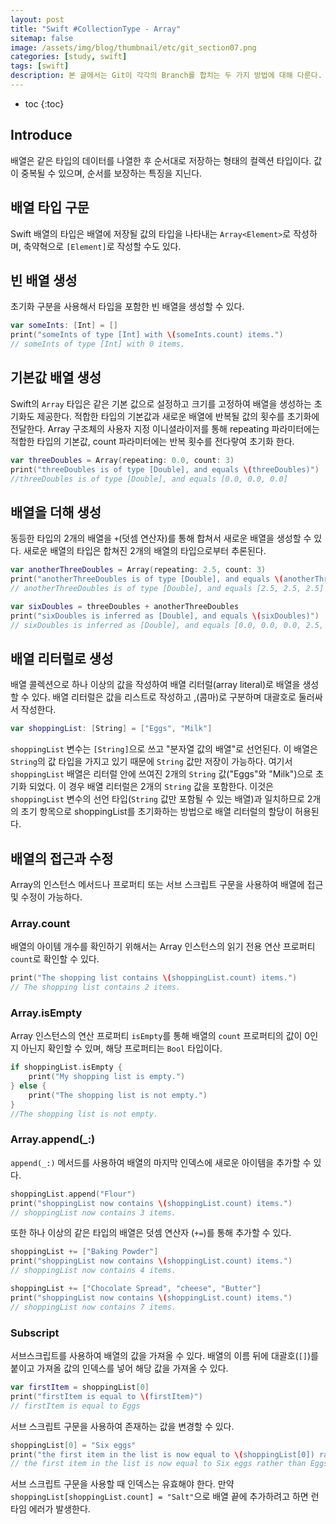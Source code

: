 ```yaml
---
layout: post
title: "Swift #CollectionType - Array"
sitemap: false
image: /assets/img/blog/thumbnail/etc/git_section07.png
categories: [study, swift]
tags: [swift]
description: 본 글에서는 Git이 각각의 Branch를 합치는 두 가지 방법에 대해 다룬다.
---
```


* toc
{:toc}

## Introduce
배열은 같은 타입의 데이터를 나열한 후 순서대로 저장하는 형태의 컬렉션 타입이다. 값이 중복될 수 있으며, 순서를 보장하는 특징을 지닌다.

## 배열 타입 구문
Swift 배열의 타입은 배열에 저장될 값의 타입을 나타내는 `Array<Element>`로 작성하며, 축약혁으로 `[Element]`로 작성할 수도 있다.

## 빈 배열 생성
초기화 구분을 사용해서 타입을 포함한 빈 배열을 생성할 수 있다.
```Swift
var someInts: [Int] = []
print("someInts of type [Int] with \(someInts.count) items.")   
// someInts of type [Int] with 0 items.
```

## 기본값 배열 생성
Swift의 `Array` 타입은 같은 기본 값으로 설정하고 크기를 고정하여 배열을 생성하는 초기화도 제공한다. 적합한 타입의 기본값과 새로운 배열에 반복될 값의 횟수를 초기화에 전달한다.
Array 구조체의 사용자 지정 이니셜라이저를 통해 repeating 파라미터에는 적합한 타입의 기본값, count 파라미터에는 반복 횟수를 전다랗여 초기화 한다.

```Swift
var threeDoubles = Array(repeating: 0.0, count: 3)
print("threeDoubles is of type [Double], and equals \(threeDoubles)")
//threeDoubles is of type [Double], and equals [0.0, 0.0, 0.0]
```

## 배열을 더해 생성
동등한 타입의 2개의 배열을 `+`(덧셈 연산자)를 통해 합쳐서 새로운 배열을 생성할 수 있다. 새로운 배열의 타입은 합쳐진 2개의 배열의 타입으로부터 추론된다.
```Swift
var anotherThreeDoubles = Array(repeating: 2.5, count: 3)
print("anotherThreeDoubles is of type [Double], and equals \(anotherThreeDoubles)")
// anotherThreeDoubles is of type [Double], and equals [2.5, 2.5, 2.5]

var sixDoubles = threeDoubles + anotherThreeDoubles
print("sixDoubles is inferred as [Double], and equals \(sixDoubles)")
// sixDoubles is inferred as [Double], and equals [0.0, 0.0, 0.0, 2.5, 2.5, 2.5]
```

## 배열 리터럴로 생성
배열 콜렉션으로 하나 이상의 값을 작성하여 배열 리터럴(array literal)로 배열을 생성할 수 있다. 배열 리터럴은 값을 리스트로 작성하고 ,(콤마)로 구분하며 대괄호로 둘러싸서 작성한다.
```Swift
var shoppingList: [String] = ["Eggs", "Milk"]
```
`shoppingList` 변수는 `[String]`으로 쓰고 "분자열 값의 배열"로 선언된다. 이 배열은 `String`의 값 타입을 가지고 있기 때문에 `String` 값만 저장이 가능하다. 여기서 `shoppingList` 배열은 리터럴 안에 쓰여진 2개의 `String` 값("Eggs"와 "Milk")으로 초기화 되었다. 
이 경우 배열 리터럴은 2개의 `String` 값을 포함한다. 이것은 `shoppingList` 변수의 선언 타입(`String` 값만 포함될 수 있는 배열)과 일치하므로 2개의 초기 항목으로 shoppingList를 초기화하는 방법으로 배열 리터럴의 할당이 허용된다.

## 배열의 접근과 수정
Array의 인스턴스 메서드나 프로퍼티 또는 서브 스크립트 구문을 사용하여 배열에 접근 및 수정이 가능하다. 

### Array.count
배열의 아이템 개수를 확인하기 위해서는 Array 인스턴스의 읽기 전용 연산 프로퍼티 `count`로 확인할 수 있다.
```Swift
print("The shopping list contains \(shoppingList.count) items.")
// The shopping list contains 2 items.
```

### Array.isEmpty
Array 인스턴스의 연산 프로퍼티 `isEmpty`를 통해 배열의 `count` 프로퍼티의 값이 0인지 아닌지 확인할 수 있며, 해당 프로퍼티는 `Bool` 타입이다.
```Swift
if shoppingList.isEmpty {
    print("My shopping list is empty.")
} else {
    print("The shopping list is not empty.")
}
//The shopping list is not empty.
```

### Array.append(_:)
`append(_:)` 메서드를 사용하여 배열의 마지막 인덱스에 새로운 아이템을 추가할 수 있다.
```Swift
shoppingList.append("Flour")
print("shoppingList now contains \(shoppingList.count) items.")
// shoppingList now contains 3 items.
```

또한 하나 이상의 같은 타입의 배열은 덧셈 연산자 (`+=`)를 통해 추가할 수 있다.
```Swift
shoppingList += ["Baking Powder"]
print("shoppingList now contains \(shoppingList.count) items.")
// shoppingList now contains 4 items.

shoppingList += ["Chocolate Spread", "cheese", "Butter"]
print("shoppingList now contains \(shoppingList.count) items.")
// shoppingList now contains 7 items.
```

### Subscript
서브스크립트를 사용하여 배열의 값을 가져올 수 있다. 배열의 이름 뒤에 대괄호(`[]`)를 붙이고 가져올 값의 인덱스를 넣어 해당 값을 가져올 수 있다.
```Swift
var firstItem = shoppingList[0]
print("firstItem is equal to \(firstItem)")
// firstItem is equal to Eggs
```

서브 스크립트 구문을 사용하여 존재하는 값을 변경할 수 있다.
```Swift
shoppingList[0] = "Six eggs"
print("the first item in the list is now equal to \(shoppingList[0]) rather than \(firstItem)")
// the first item in the list is now equal to Six eggs rather than Eggs
```

서브 스크립트 구문을 사용할 때 인덱스는 유효해야 한다. 만약 `shoppingList[shoppingList.count] = "Salt"`으로 배열 끝에 추가하려고 하면 런타임 에러가 발생한다.